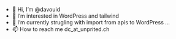 - 👋 Hi, I’m @davouid
- 👀 I’m interested in WordPress and tailwind
- 🌱 I’m currently strugling with import from apis to WordPress ...
- 📫 How to reach me dc_at_unprited.ch

<!---
davouid/davouid is a ✨ special ✨ repository because its `README.md` (this file) appears on your GitHub profile.
You can click the Preview link to take a look at your changes.
--->
